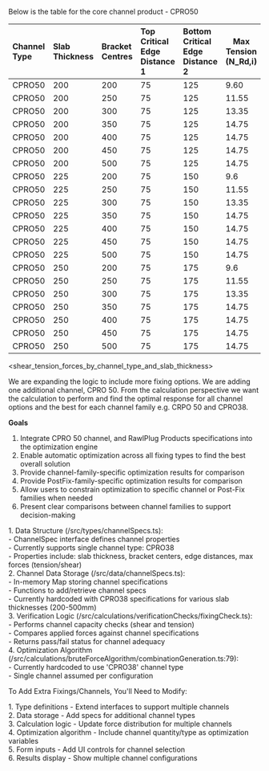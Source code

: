 Below is the table for the core channel product \- CPRO50

| Channel Type | Slab Thickness | Bracket Centres | Top Critical Edge Distance 1 | Bottom Critical Edge Distance 2 | Max Tension  (N\_Rd,i) | Max Shear (V\_Rd,i) |
| :---- | :---- | :---- | :---- | :---- | ----- | ----- |
| CPRO50 | 200 | 200 | 75 | 125 | 9.60 | 7.45 |
| CPRO50 | 200 | 250 | 75 | 125 | 11.55 | 8.55 |
| CPRO50 | 200 | 300 | 75 | 125 | 13.35 | 10.35 |
| CPRO50 | 200 | 350 | 75 | 125 | 14.75 | 11.90 |
| CPRO50 | 200 | 400 | 75 | 125 | 14.75 | 13.50 |
| CPRO50 | 200 | 450 | 75 | 125 | 14.75 | 15.00 |
| CPRO50 | 200 | 500 | 75 | 125 | 14.75 | 16.50 |
| CPRO50 | 225 | 200 | 75 | 150 | 9.6 | 8.60 |
| CPRO50 | 225 | 250 | 75 | 150 | 11.55 | 9.70 |
| CPRO50 | 225 | 300 | 75 | 150 | 13.35 | 11.55 |
| CPRO50 | 225 | 350 | 75 | 150 | 14.75 | 13.20 |
| CPRO50 | 225 | 400 | 75 | 150 | 14.75 | 15.00 |
| CPRO50 | 225 | 450 | 75 | 150 | 14.75 | 16.60 |
| CPRO50 | 225 | 500 | 75 | 150 | 14.75 | 16.60 |
| CPRO50 | 250 | 200 | 75 | 175 | 9.6 | 9.90 |
| CPRO50 | 250 | 250 | 75 | 175 | 11.55 | 10.90 |
| CPRO50 | 250 | 300 | 75 | 175 | 13.35 | 12.60 |
| CPRO50 | 250 | 350 | 75 | 175 | 14.75 | 14.60 |
| CPRO50 | 250 | 400 | 75 | 175 | 14.75 | 16.40 |
| CPRO50 | 250 | 450 | 75 | 175 | 14.75 | 16.60 |
| CPRO50 | 250 | 500 | 75 | 175 | 14.75 | 16.60 |

\<shear\_tension\_forces\_by\_channel\_type\_and\_slab\_thickness\>

We are expanding the logic to include more fixing options. We are adding one additional channel, CPRO 50\. From the calculation perspective we want the calculation to perform and find the optimal response for all channel options and the best for each channel family e.g. CRPO 50 and CPRO38. 

**Goals**

1. Integrate CPRO 50 channel, and RawlPlug Products specifications into the optimization engine  
2. Enable automatic optimization across all fixing types to find the best overall solution  
3. Provide channel-family-specific optimization results for comparison  
4. Provide PostFix-family-specific optimization results for comparison  
5. Allow users to constrain optimization to specific channel or Post-Fix families when needed  
6. Present clear comparisons between channel families to support decision-making

1\. Data Structure (/src/types/channelSpecs.ts):  
    \- ChannelSpec interface defines channel properties  
    \- Currently supports single channel type: CPRO38  
    \- Properties include: slab thickness, bracket centers, edge distances, max forces (tension/shear)  
  2\. Channel Data Storage (/src/data/channelSpecs.ts):  
    \- In-memory Map storing channel specifications  
    \- Functions to add/retrieve channel specs  
    \- Currently hardcoded with CPRO38 specifications for various slab thicknesses (200-500mm)  
  3\. Verification Logic (/src/calculations/verificationChecks/fixingCheck.ts):  
    \- Performs channel capacity checks (shear and tension)  
    \- Compares applied forces against channel specifications  
    \- Returns pass/fail status for channel adequacy  
  4\. Optimization Algorithm (/src/calculations/bruteForceAlgorithm/combinationGeneration.ts:79):  
    \- Currently hardcoded to use 'CPRO38' channel type  
    \- Single channel assumed per configuration

  To Add Extra Fixings/Channels, You'll Need to Modify:

  1\. Type definitions \- Extend interfaces to support multiple channels  
  2\. Data storage \- Add specs for additional channel types  
  3\. Calculation logic \- Update force distribution for multiple channels  
  4\. Optimization algorithm \- Include channel quantity/type as optimization variables  
  5\. Form inputs \- Add UI controls for channel selection  
  6\. Results display \- Show multiple channel configurations